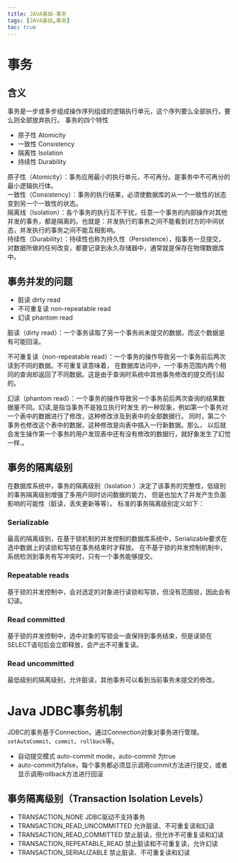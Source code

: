 ```yaml
---
title: JAVA基础-事务
tags: [JAVA基础,事务]
toc: true
---
```

# 事务
## 含义
事务是一步或多步组成操作序列组成的逻辑执行单元，这个序列要么全部执行，要么则全部放弃执行。
事务的四个特性
- 原子性 Atomicity
- 一致性 Consistency
- 隔离性 IsoIation
- 持续性 Durability

原子性（Atomicity）：事务应用最小的执行单元，不可再分。是事务中不可再分的最小逻辑执行体。   
一致性（Consistency）：事务的执行结果，必须使数据库的从一个一致性的状态变到另一个一致性的状态。   
隔离线（IsoIation）：各个事务的执行互不干扰，任意一个事务的内部操作对其他并发的事务，都是隔离的。也就是：并发执行的事务之间不能看到对方的中间状态，并发执行的事务之间不能互相影响。   
持续性（Durability）：持续性也称为持久性（Persistence），指事务一旦提交，对数据所做的任何改变，都要记录到永久存储器中，通常就是保存在物理数据库中。

## 事务并发的问题
- 脏读 dirty read
- 不可重复读 non-repeatable read
- 幻读 phantom read

脏读（dirty read）：一个事务读取了另一个事务尚未提交的数据，而这个数据是有可能回滚。   

不可重复读（non-repeatable read）：一个事务的操作导致另一个事务前后两次读到不同的数据。不可重复读意味着，
在数据库访问中，一个事务范围内两个相同的查询却返回了不同数据。这是由于查询时系统中其他事务修改的提交而引起的。   

幻读（phantom read）：一个事务的操作导致另一个事务前后两次查询的结果数据量不同。幻读,是指当事务不是独立执行时发生
的一种现象，例如第一个事务对一个表中的数据进行了修改，这种修改涉及到表中的全部数据行。
同时，第二个事务也修改这个表中的数据，这种修改是向表中插入一行新数据。那么，
以后就会发生操作第一个事务的用户发现表中还有没有修改的数据行，就好象发生了幻觉一样.。   


## 事务的隔离级别
在数据库系统中，事务的隔离级别（Isolation ）决定了该事务的完整性，低级别的事务隔离级别增强了多用户同时访问数据的能力，
但是也加大了并发产生负面影响的可能性（脏读，丢失更新等等）。
标准的事务隔离级别定义如下：
### Serializable 
最高的隔离级别，在基于锁机制的并发控制的数据库系统中，Serializable要求在选中数据上的读锁和写锁在事务结束时才释放。
在不基于锁的并发控制机制中，系统检测到事务有写冲突时，只有一个事务能够提交。
### Repeatable reads
基于锁的并发控制中，会对选定的对象进行读锁和写锁，但没有范围锁，因此会有幻读。
### Read committed
基于锁的并发控制中，选中对象的写锁会一直保持到事务结束，但是读锁在SELECT语句后会立即释放，会产出不可重复读。

### Read uncommitted
最低级别的隔离级别，允许脏读，其他事务可以看到当前事务未提交的修改。

# Java JDBC事务机制
JDBC的事务基于Connection，通过Connection对象对事务进行管理。`setAutoCommit`、`commit`、`rollback`等。
- 自动提交模式 auto-commit mode，auto-commit 为true
- auto-commit为false，每个事务都必须显示调用commit方法进行提交，或者显示调用rollback方法进行回滚


## 事务隔离级别（Transaction Isolation Levels）
- TRANSACTION_NONE JDBC驱动不支持事务
- TRANSACTION_READ_UNCOMMITTED 允许脏读、不可重复读和幻读
- TRANSACTION_READ_COMMITTED 禁止脏读，但允许不可重复读和幻读
- TRANSACTION_REPEATABLE_READ 禁止脏读和不可重复读，允许幻读
- TRANSACTION_SERIALIZABLE 禁止脏读、不可重复读和幻读

